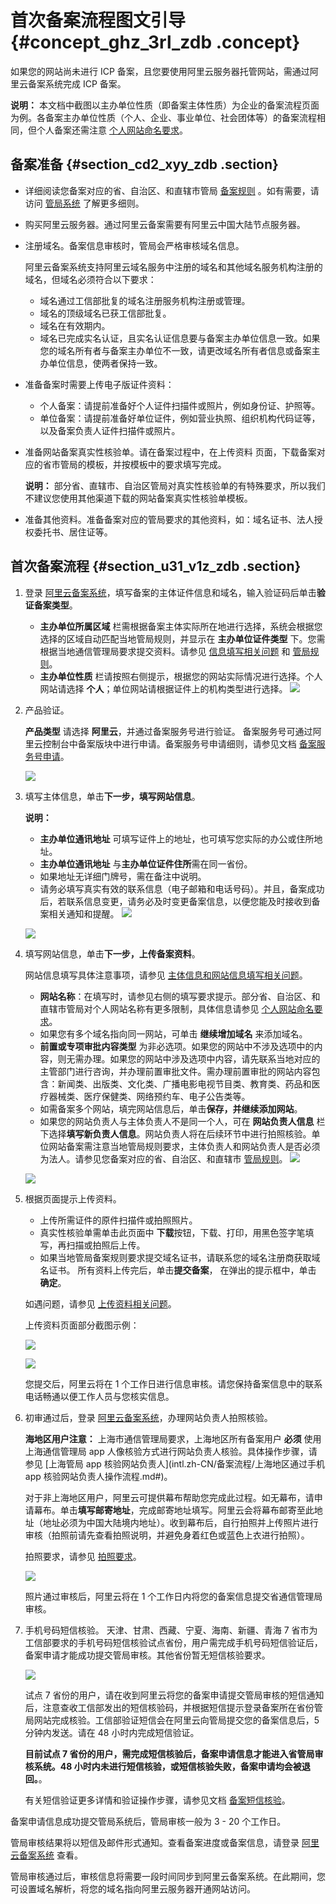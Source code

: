 # 首次备案流程图文引导 {#concept_ghz_3rl_zdb .concept}

如果您的网站尚未进行 ICP 备案，且您要使用阿里云服务器托管网站，需通过阿里云备案系统完成 ICP 备案。

**说明：** 本文档中截图以主办单位性质（即备案主体性质）为企业的备案流程页面为例。各备案主办单位性质（个人、企业、事业单位、社会团体等）的备案流程相同，但个人备案还需注意 [个人网站命名要求](../../../../intl.zh-CN/常见问题/填写主体信息和网站信息.md#section_rdk_mvr_zdb)。

## 备案准备 {#section_cd2_xyy_zdb .section}

-   详细阅读您备案对应的省、自治区、和直辖市管局 [备案规则](https://icpbeian.aliyun.com/#MapDataContainer) 。如有需要，请访问 [管局系统](http://www.miitbeian.gov.cn/) 了解更多细则。
-   购买阿里云服务器。通过阿里云备案需要有阿里云中国大陆节点服务器。

-   注册域名。备案信息审核时，管局会严格审核域名信息。

    阿里云备案系统支持阿里云域名服务中注册的域名和其他域名服务机构注册的域名，但域名必须符合以下要求：

    -   域名通过工信部批复的域名注册服务机构注册或管理。
    -   域名的顶级域名已获工信部批复。
    -   域名在有效期内。
    -   域名已完成实名认证，且实名认证信息要与备案主办单位信息一致。如果您的域名所有者与备案主办单位不一致，请更改域名所有者信息或备案主办单位信息，使两者保持一致。
-   准备备案时需要上传电子版证件资料：
    -   个人备案：请提前准备好个人证件扫描件或照片，例如身份证、护照等。
    -   单位备案：请提前准备好单位证件，例如营业执照、组织机构代码证等，以及备案负责人证件扫描件或照片。
-   准备网站备案真实性核验单。请在备案过程中，在上传资料 页面，下载备案对应的省市管局的模板，并按模板中的要求填写完成。

    **说明：** 部分省、直辖市、自治区管局对真实性核验单的有特殊要求，所以我们不建议您使用其他渠道下载的网站备案真实性核验单模板。

-   准备其他资料。准备备案对应的管局要求的其他资料，如：域名证书、法人授权委托书、居住证等。

## 首次备案流程 {#section_u31_v1z_zdb .section}

1.  登录 [阿里云备案系统](https://beian.aliyun.com/order/selfBaIndex.htm)，填写备案的主体证件信息和域名，输入验证码后单击**验证备案类型**。

    -   **主办单位所属区域** 栏需根据备案主体实际所在地进行选择，系统会根据您选择的区域自动匹配当地管局规则，并显示在 **主办单位证件类型** 下。您需根据当地通信管理局要求提交资料。请参见 [信息填写相关问题](../../../../intl.zh-CN/常见问题/填写主体信息和网站信息.md#) 和 [管局规则](https://icpbeian.aliyun.com/#MapDataContainer)。
    -   **主办单位性质** 栏请按照右侧提示，根据您的网站实际情况进行选择。个人网站请选择 **个人**；单位网站请根据证件上的机构类型进行选择。
    ![](http://static-aliyun-doc.oss-cn-hangzhou.aliyuncs.com/assets/img/14196/5652_zh-CN.jpg)

2.  产品验证。

    **产品类型** 请选择 **阿里云**，并通过备案服务号进行验证。 备案服务号可通过阿里云控制台中备案版块中进行申请。备案服务号申请细则，请参见文档 [备案服务号申请](intl.zh-CN/备案流程/备案服务号申请方法与使用限制说明.md#)。

    ![](http://static-aliyun-doc.oss-cn-hangzhou.aliyuncs.com/assets/img/14196/5658_zh-CN.jpg)

3.  填写主体信息，单击**下一步，填写网站信息**。

    **说明：** 

    -   **主办单位通讯地址** 可填写证件上的地址，也可填写您实际的办公或住所地址。
    -   **主办单位通讯地址** 与**主办单位证件住所**需在同一省份。
    -   如果地址无详细门牌号，需在备注中说明。
    -   请务必填写真实有效的联系信息（电子邮箱和电话号码）。并且，备案成功后，若联系信息变更，请务必及时变更备案信息，以便您能及时接收到备案相关通知和提醒。
    ![](http://static-aliyun-doc.oss-cn-hangzhou.aliyuncs.com/assets/img/14196/5674_zh-CN.jpg)

    ![](http://static-aliyun-doc.oss-cn-hangzhou.aliyuncs.com/assets/img/14196/6127_zh-CN.jpg)

4.  填写网站信息，单击**下一步，上传备案资料**。

    网站信息填写具体注意事项，请参见 [主体信息和网站信息填写相关问题](../../../../intl.zh-CN/常见问题/填写主体信息和网站信息.md#section_hxd_kvr_zdb)。

    -   **网站名称**：在填写时，请参见右侧的填写要求提示。部分省、自治区、和直辖市管局对个人网站名称有更多限制，具体信息请参见 [个人网站命名要求](../../../../intl.zh-CN/常见问题/填写主体信息和网站信息.md#section_rdk_mvr_zdb)。
    -   如果您有多个域名指向同一网站，可单击 **继续增加域名** 来添加域名。
    -   **前置或专项审批内容类型** 为非必选项。如果您的网站中不涉及选项中的内容，则无需办理。如果您的网站中涉及选项中内容，请先联系当地对应的主管部门进行咨询，并办理前置审批文件。需办理前置审批的网站内容包含：新闻类、出版类、文化类、广播电影电视节目类、教育类、药品和医疗器械类、医疗保健类、网络预约车、电子公告类等。
    -   如需备案多个网站，填完网站信息后，单击**保存，并继续添加网站**。
    -   如果您的网站负责人与主体负责人不是同一个人，可在 **网站负责人信息** 栏下选择**填写新负责人信息**。网站负责人将在后续环节中进行拍照核验。单位网站备案需注意当地管局规则要求，主体负责人和网站负责人是否必须为法人。请参见您备案对应的省、自治区、和直辖市 [管局规则](https://beian.aliyun.com/?spm=a2c4g.11186623.765261.5.2SXlJ8#MapDataContainer)。
    ![](http://static-aliyun-doc.oss-cn-hangzhou.aliyuncs.com/assets/img/14196/5661_zh-CN.jpg)

    ![](http://static-aliyun-doc.oss-cn-hangzhou.aliyuncs.com/assets/img/14196/5660_zh-CN.jpg)

5.  根据页面提示上传资料。

    -   上传所需证件的原件扫描件或拍照照片。
    -   真实性核验单需单击此页面中 **下载**按钮，下载、打印，用黑色签字笔填写，再扫描或拍照后上传。
    -   如果当地管局备案规则要求提交域名证书，请联系您的域名注册商获取域名证书。
    所有资料上传完后，单击**提交备案**， 在弹出的提示框中，单击 **确定**。

    如遇问题，请参见 [上传资料相关问题](../../../../intl.zh-CN/常见问题/上传资料.md#)。

    上传资料页面部分截图示例：

    ![](http://static-aliyun-doc.oss-cn-hangzhou.aliyuncs.com/assets/img/14196/5662_zh-CN.jpg)

    ![](http://static-aliyun-doc.oss-cn-hangzhou.aliyuncs.com/assets/img/14196/5663_zh-CN.png)

    您提交后，阿里云将在 1 个工作日进行信息审核。请您保持备案信息中的联系电话畅通以便工作人员与您核实信息。

6.  初审通过后，登录 [阿里云备案系统](https://beian.aliyun.com/order/selfBaIndex.htm)，办理网站负责人拍照核验。

    **海地区用户注意：** 上海市通信管理局要求，上海地区所有备案用户 **必须** 使用上海通信管理局 app 人像核验方式进行网站负责人核验。具体操作步骤，请参见 [上海管局 app 核验网站负责人](intl.zh-CN/备案流程/上海地区通过手机 app 核验网站负责人操作流程.md#)。

    对于非上海地区用户，阿里云可提供幕布帮助您完成此过程。如无幕布，请申请幕布。单击**填写邮寄地址**，完成邮寄地址填写。阿里云会将幕布邮寄至此地址（地址必须为中国大陆境内地址）。收到幕布后，自行拍照并上传照片进行审核（拍照前请先查看拍照说明，并避免身着红色或蓝色上衣进行拍照）。

    拍照要求，请参见 [拍照要求](../../../../intl.zh-CN/常见问题/拍照核验.md#section_tb4_cht_zdb)。

    ![](http://static-aliyun-doc.oss-cn-hangzhou.aliyuncs.com/assets/img/14196/5688_zh-CN.png)

    照片通过审核后，阿里云将在 1 个工作日内将您的备案信息提交省通信管理局审核。

7.  手机号码短信核验。 天津、甘肃、西藏、宁夏、海南、新疆、青海 7 省市为工信部要求的手机号码短信核验试点省份，用户需完成手机号码短信验证后，备案申请才能成功提交管局审核。其他省份暂无短信核验要求。

    ![](http://static-aliyun-doc.oss-cn-hangzhou.aliyuncs.com/assets/img/14196/5690_zh-CN.jpg)

    试点 7 省份的用户，请在收到阿里云将您的备案申请提交管局审核的短信通知后，注意查收工信部发出的短信核验码，并根据短信提示登录备案所在省份管局网站完成核验。工信部验证短信会在阿里云向管局提交您的备案信息后，5 分钟内发送。请在 48 小时内完成短信验证。

    **目前试点 7 省份的用户，需完成短信核验后，备案申请信息才能进入省管局审核系统。48 小时内未进行短信核验，或短信核验失败，备案申请均会被退回。**。

    有关短信验证更多详情和验证操作步骤，请参见文档 [备案短信核验](intl.zh-CN/备案流程/备案短信核验.md#)。


备案申请信息成功提交管局系统后，管局审核一般为 3 - 20 个工作日。

管局审核结果将以短信及邮件形式通知。查看备案进度或备案信息，请登录 [阿里云备案系统](https://beian.aliyun.com/order/index) 查看。

管局审核通过后，审核信息将需要一段时间同步到阿里云备案系统。在此期间，您可设置域名解析，将您的域名指向阿里云服务器开通网站访问。

